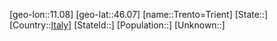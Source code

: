 ﻿---
location: [46.07,11.08]
type: City
tags:
- geo/City


SpocWebEntityId: 34966
isDeleted: false
confidential: public

---
[geo-lon::11.08]
[geo-lat::46.07]
[name::Trento=Trient]
[State::]
[Country::[Italy](geo/Continent/Europe/Italy.md)]
[StateId::]
[Population::]
[Unknown::]

